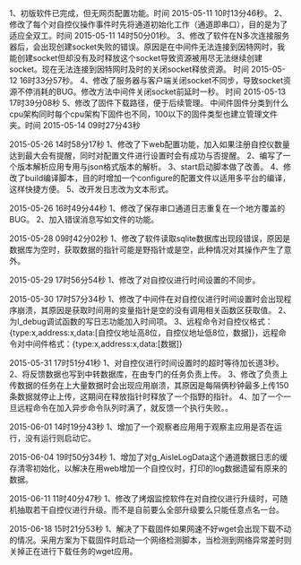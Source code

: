 1、初版软件已完成，但无网页配置功能。时间 2015-05-11 10时13分46秒。
2、修改了每个对自控仪操作事件时先将通道初始化工作（通道即串口），目的是为了适应全双工。时间 2015-05-11 14时50分01秒。
3、修改了软件在N多次连接服务器后，会出现创建socket失败的错误。原因是在中间件无法连接到因特网时，我能创建socket但却没有及时释放这个socket导致资源被用尽无法继续创建socket。现在无法连接到因特网时及时的关闭socket释放资源。 时间 2015-05-12 16时33分57秒。
4、修改了服务器与客户端关闭socket不同步，导致socket资源不停消耗的BUG。修改方法中间件关闭socket前延时一秒。 时间 2015-05-13 17时39分08秒
5、修改了固件下载路径，便于后续管理。 中间件固件分类到什么cpu架构同时每个cpu架构下固件也不同，100以下的固件类型也建立管理文件夹。时间 2015-05-14 09时27分43秒

2015-05-26 14时58分17秒
1、修改了下web配置功能，加入如果注册自控仪数量达到最大会有提醒，同时对配置文件进行设置时会有成功与否提醒。
2、编写了一个版本解析应用专用与json格式版本的解析。
3、start启动脚本做了改善。
4、修改了build编译脚本，目的时增加一个configure的配置文件以适用多平台的编译，这样快捷方便。
5、改开发日志改为文本形式。

2015-05-26 16时49分44秒
1、修改了保存串口通道日志重复在一个地方覆盖的BUG。
2、加入错误消息写如文件的功能。

2015-05-28 09时42分02秒
1、修改了软件读取sqlite数据库出现段错误，原因是数据库为空时，获取数据的指针可能是野指针或是空，此种情况对其操作产生了意外。

2015-05-29 17时56分54秒
1、修改了对自控仪进行时间设置的不同步。

2015-05-30 17时57分34秒
1、修改了中间件在对自控仪进行时间设置时会出现程序崩溃，其原因是获取时间用的变量指针是空的没有调用相关函数区获取值。
2、为l_debug调试函数的写日志功能加入时间项。
3、远程命令对自控仪格式：{type:x,address:x,data:[自控仪地址高8位，自控仪地址低8位，数据]}，远程命令对中间件格式：{type:x,address:x,data:[数据]}

2015-05-31 17时51分41秒
1、对自控仪进行时间设置时的超时等待加长道3秒。
2、将反馈数据也写到中转数据库，在由专门的任务负责上传。
3、修改了负责上传数据的任务在上大量数据时会出现应用崩溃，其原因是每隔俩秒钟最多上传150条数据就停止上传，这期间在释放指针时释放了一个指野的指针。
4、加了一个一旦远程命令在加入异步命令队列时满了，就反馈一个执行失败。。

2015-06-01 14时19分43秒
1、增加了一个观察者应用用于观察主应用是否在运行，没有运行则启动它。

2015-06-04 19时50分34秒
1、增加了对g_AisleLogData这个通道数据日志的缓存清零初始化，以解决在用web增加一个自控仪时，打印的log数据遗留有原来的数据。

2015-06-11 11时40分47秒
1、修改了烤烟监控软件在对自控仪进行升级时，可随机抽取若干自控仪进行升级。而不是自前要么全部升级要么只能任意点名一台。

2015-06-18 15时21分53秒
1、解决了下载固件如果网速不好wget会出现下载不动的情况。采用方案为下载固件时启动一个网络检测脚本，当检测到网络异常差时则关掉正在进行下载任务的wget应用。
